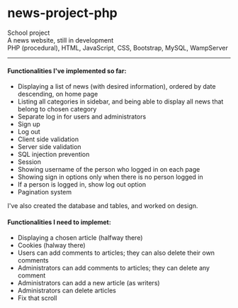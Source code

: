 # news-project-php
School project\
A news website, still in development\
PHP (procedural), HTML, JavaScript, CSS, Bootstrap, MySQL, WampServer
***
#### Functionalities I've implemented so far:
* Displaying a list of news (with desired information), ordered by date descending, on home page
* Listing all categories in sidebar, and being able to display all news that belong to chosen category
* Separate log in for users and administrators
* Sign up
* Log out
* Client side validation
* Server side validation
* SQL injection prevention
* Session
* Showing username of the person who logged in on each page
* Showing sign in options only when there is no person logged in
* If a person is logged in, show log out option
* Pagination system


I've also created the database and tables, and worked on design.
#### Functionalities I need to implemet:
* Displaying a chosen article (halfway there)
* Cookies (halway there)
* Users can add comments to articles; they can also delete their own comments
* Administrators can add comments to articles; they can delete any comment
* Administrators can add a new article (as writers)
* Administrators can delete articles
* Fix that scroll
